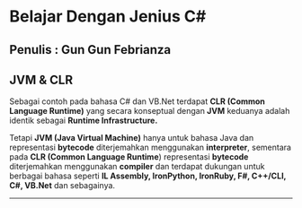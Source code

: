 

# Belajar Dengan Jenius C#

## Penulis : Gun Gun Febrianza

## JVM & CLR

Sebagai contoh pada bahasa C# dan VB.Net terdapat **CLR (Common Language Runtime)** yang secara konseptual dengan **JVM** keduanya adalah identik sebagai **Runtime Infrastructure.** 

Tetapi **JVM (Java Virtual Machine)** hanya untuk bahasa Java dan representasi **bytecode** diterjemahkan menggunakan **interpreter**, sementara pada **CLR (Common Language Runtime**) representasi **bytecode** diterjemahkan menggunakan **compiler** dan terdapat dukungan untuk berbagai bahasa seperti **IL Assembly, IronPython, IronRuby, F#, C++/CLI, C#, VB.Net** dan sebagainya.



----------

